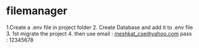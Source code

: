 # filemanager

1.Create a .env file in project folder
2. Create Database and add it to .env file
3. 1st migrate the project
4. then use email : meshkat_cse@yahoo.com pass : 12345678 
